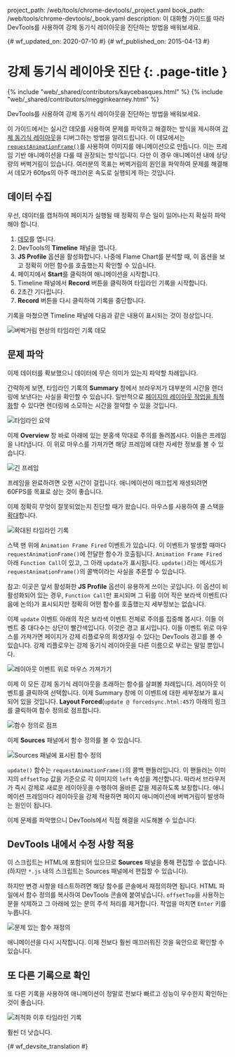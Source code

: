 project_path: /web/tools/chrome-devtools/_project.yaml
book_path: /web/tools/chrome-devtools/_book.yaml
description: 이 대화형 가이드를 따라 DevTools를 사용하여 강제 동기식 레이아웃을 진단하는 방법을 배워보세요.

{# wf_updated_on: 2020-07-10 #}
{# wf_published_on: 2015-04-13 #}

# 강제 동기식 레이아웃 진단 {: .page-title }

{% include "web/_shared/contributors/kaycebasques.html" %}
{% include "web/_shared/contributors/megginkearney.html" %}

DevTools를 사용하여
강제 동기식 레이아웃을 진단하는 방법을 배워보세요.

이 가이드에서는 실시간 데모를 사용하여 
문제를 파악하고 해결하는 방식을 제시하여 [강제 동기식 레이아웃][fsl]을 디버그하는 방법을 알려드립니다.  이 데모에서는 
[`requestAnimationFrame()`][raf]를 사용하여 이미지를 애니메이션으로 만듭니다. 이는 
프레임 기반 애니메이션을 다룰 때 권장되는 방식입니다. 다만 이 경우 애니메이션 내에 상당량의 버벅거림이 
있습니다. 여러분의 목표는 버벅거림의 원인을 파악하여 문제를 해결해서
데모가 60fps의 아주 매끄러운 속도로 실행되게 하는 것입니다. 

[fsl]: /web/fundamentals/performance/rendering/avoid-large-complex-layouts-and-layout-thrashing#avoid-forced-synchronous-layouts

[raf]: /web/fundamentals/performance/rendering/optimize-javascript-execution#use-requestanimationframe-for-visual-changes


## 데이터 수집

우선, 데이터를 캡처하여 페이지가 실행될 때 정확히 무슨 일이 일어나는지
확실히 파악해야 합니다. 

1. [데모](https://googlesamples.github.io/web-fundamentals/tools/chrome-devtools/rendering-tools/forcedsync.html)를 엽니다.
1. DevTools의 **Timeline** 패널을 엽니다.
1. **JS Profile** 옵션을 활성화합니다. 나중에 Flame Chart를 분석할 때, 이 옵션을 보고
정확히 어떤 함수를 호출했는지 확인할 수 있습니다.
1. 페이지에서 **Start**를 클릭하여 애니메이션을 시작합니다. 
1. Timeline 패널에서 **Record** 버튼을 클릭하여 타임라인
기록을 시작합니다.
1. 2초간 기다립니다. 
1. **Record** 버튼을 다시 클릭하여 기록을 중단합니다. 

기록을 마쳤으면 Timeline 패널에 다음과 같은 내용이 표시되는 것이
정상입니다. 

![버벅거림 현상의 타임라인 기록 데모](imgs/demo-recording.png)

## 문제 파악

이제 데이터를 확보했으니 데이터에 무슨 의미가 있는지 파악할 차례입니다. 

간략하게 보면, 타임라인 기록의 **Summary** 창에서 
브라우저가 대부분의 시간을 렌더링에 보낸다는 사실을 확인할 수 있습니다. 일반적으로
[페이지의 레이아웃 작업을 최적화][layout]할 수 있다면 렌더링에 소모하는 시간을 절약할 수
있을 것입니다. 

![타임라인 요약](imgs/summary.png)

이제 **Overview** 창 바로 아래에 있는 분홍색 막대로 주의를 돌려봅시다.
이들은 프레임을 나타냅니다. 이 위로 마우스를 가져가면 해당 프레임에 대한 자세한 정보를
볼 수 있습니다.

![긴 프레임](imgs/long-frame.png)

프레임을 완료하려면 오랜 시간이 걸립니다. 애니메이션이 매끄럽게 재생되려면 60FPS를 목표로 삼는 것이 
좋습니다. 

이제 정확히 무엇이 잘못되었는지 진단할 때가 왔습니다. 마우스를 사용하여 콜 스택을
[확대][zoom]합니다. 

![확대된 타임라인 기록](imgs/zoom.png)

스택 맨 위에 `Animation Frame Fired` 이벤트가 있습니다. 이 이벤트가 발생할 때마다
`requestAnimationFrame()`에 전달한 함수가 호출됩니다.
`Animation Frame Fired` 아래 `Function Call`이 있고, 그 아래
`update`가 표시됩니다. `update()`라는 메서드가 
`requestAnimationFrame()`의 콜백이라는 사실을 추론할 수 있습니다. 

참고: 이곳은 앞서 활성화한 **JS Profile** 옵션이 유용하게 쓰이는 
곳입니다. 이 옵션이 비활성화되어 있는 경우, `Function Call`만 표시되며 그 뒤를 이어
작은 보라색 이벤트(다음에 논의)가 표시되지만 정확히 어떤 함수를
호출했는지 세부정보는 없습니다.

이제 `update`
이벤트 아래의 작은 보라색 이벤트 전체로 주의를 집중해 봅시다. 이들 이벤트 중 대다수는 상단이 빨간색입니다. 이것은 경고 표시입니다.
이들 이벤트 위로 마우스를 가져가면 페이지가 강제 리플로우의 희생자일 수 있다는 
DevTools 경고를 볼 수 있습니다. 강제 리플로우는
강제 동기식 레이아웃을 다른 이름으로 부르는 말일 뿐입니다. 

![레이아웃 이벤트 위로 마우스 가져가기](imgs/layout-hover.png)

이제 이 모든
강제 동기식 레이아웃을 초래하는 함수를 살펴볼 차례입니다. 레이아웃 이벤트를 클릭하여 선택합니다. 
이제 Summary 창에 이 이벤트에 대한 세부정보가 표시되어 있을 것입니다. 
**Layout Forced**(`update @ forcedsync.html:457`) 아래의 링크를 클릭하여
함수 정의로 점프합니다.

![함수 정의로 점프](imgs/jump.png)

이제 **Sources** 패널에서 함수 정의를 볼 수 있습니다. 

![Sources 패널에 표시된 함수 정의](imgs/definition.png)

`update()` 함수는
`requestAnimationFrame()`의 콜백 핸들러입니다. 이 핸들러는 이미지의 `offsetTop` 값을 기준으로 각 이미지의 
`left` 속성을 계산합니다. 따라서 브라우저가 즉시 강제로 새로운 레이아웃을 수행하여
올바른 값을 제공하도록 보장합니다.
애니메이션 프레임마다 레이아웃을 강제 적용하면 페이지 애니메이션에 버벅거림이 발생하는 원인이 
됩니다. 

이제 문제를 파악했으니 DevTools에서 직접 해결을
시도해볼 수 있습니다.

[layout]: /web/tools/chrome-devtools/profile/rendering-tools/analyze-runtime#layout
[zoom]: /web/tools/chrome-devtools/profile/evaluate-performance/timeline-tool#zoom

## DevTools 내에서 수정 사항 적용

이 스크립트는 HTML에 포함되어 있으므로 **Sources** 패널을 통해 편집할 수 없습니다.
(하지만 `*.js` 내의 스크립트는 Sources 패널에서 편집할 수 있습니다). 

하지만 변경 사항을 테스트하려면 해당 함수를 콘솔에서 재정의하면 됩니다.
HTML 파일에서 함수 정의를 복사하여 DevTools 콘솔에
붙여넣습니다. `offsetTop`을 사용하는 문을 삭제하고 그 아래에 있는 문의 주석 처리를 
제거합니다. 작업을 마치면 `Enter` 키를 누릅니다. 

![문제 있는 함수 재정의](imgs/redefinition.png)

애니메이션을 다시 시작합니다. 이제 전보다 훨씬 매끄러워진 것을 육안으로 확인할 수 있습니다. 

## 또 다른 기록으로 확인

또 다른 기록을 사용하여 애니메이션이 정말로 전보다
빠르고 성능이 우수한지 확인하는 것이 좋습니다. 

![최적화 이후 타임라인 기록](imgs/after.png)

훨씬 더 낫습니다.


{# wf_devsite_translation #}
